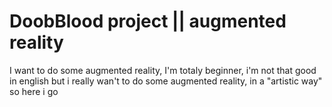 # DoobBlood project || augmented reality
I want to do some augmented reality,
I'm totaly beginner, i'm not that good in english but i really wan't to do some augmented reality, in a "artistic way" so here i go
